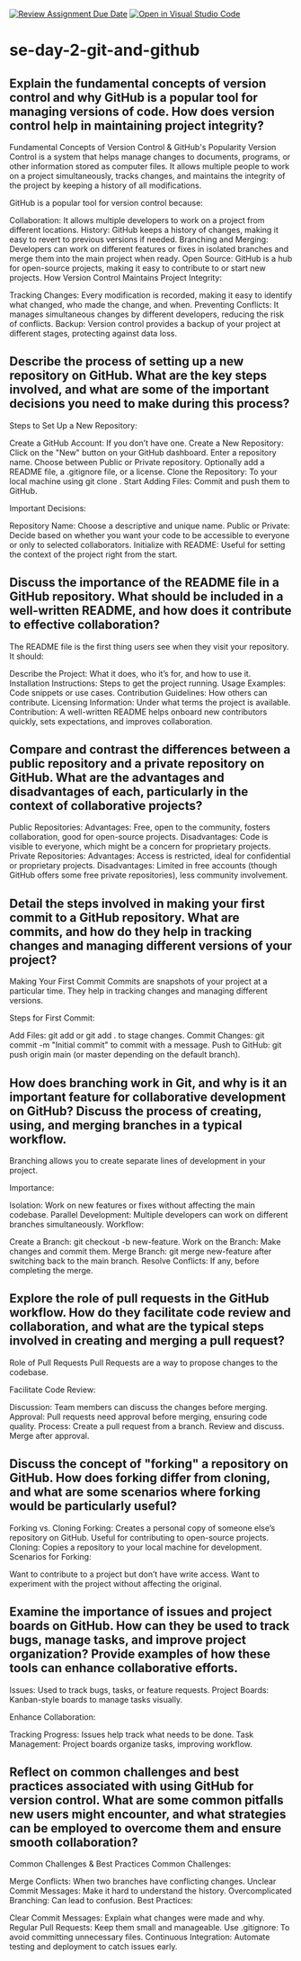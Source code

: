 [![Review Assignment Due Date](https://classroom.github.com/assets/deadline-readme-button-22041afd0340ce965d47ae6ef1cefeee28c7c493a6346c4f15d667ab976d596c.svg)](https://classroom.github.com/a/8wgCKhpZ)
[![Open in Visual Studio Code](https://classroom.github.com/assets/open-in-vscode-2e0aaae1b6195c2367325f4f02e2d04e9abb55f0b24a779b69b11b9e10269abc.svg)](https://classroom.github.com/online_ide?assignment_repo_id=15605746&assignment_repo_type=AssignmentRepo)
# se-day-2-git-and-github
## Explain the fundamental concepts of version control and why GitHub is a popular tool for managing versions of code. How does version control help in maintaining project integrity?

Fundamental Concepts of Version Control & GitHub's Popularity
Version Control is a system that helps manage changes to documents, programs, or other information stored as computer files. It allows multiple people to work on a project simultaneously, tracks changes, and maintains the integrity of the project by keeping a history of all modifications.

GitHub is a popular tool for version control because:

Collaboration: It allows multiple developers to work on a project from different locations.
History: GitHub keeps a history of changes, making it easy to revert to previous versions if needed.
Branching and Merging: Developers can work on different features or fixes in isolated branches and merge them into the main project when ready.
Open Source: GitHub is a hub for open-source projects, making it easy to contribute to or start new projects.
How Version Control Maintains Project Integrity:

Tracking Changes: Every modification is recorded, making it easy to identify what changed, who made the change, and when.
Preventing Conflicts: It manages simultaneous changes by different developers, reducing the risk of conflicts.
Backup: Version control provides a backup of your project at different stages, protecting against data loss.


## Describe the process of setting up a new repository on GitHub. What are the key steps involved, and what are some of the important decisions you need to make during this process?

Steps to Set Up a New Repository:

Create a GitHub Account: If you don’t have one.
Create a New Repository:
Click on the "New" button on your GitHub dashboard.
Enter a repository name.
Choose between Public or Private repository.
Optionally add a README file, a .gitignore file, or a license.
Clone the Repository: To your local machine using git clone <repository-url>.
Start Adding Files: Commit and push them to GitHub.

Important Decisions:

Repository Name: Choose a descriptive and unique name.
Public or Private: Decide based on whether you want your code to be accessible to everyone or only to selected collaborators.
Initialize with README: Useful for setting the context of the project right from the start.


## Discuss the importance of the README file in a GitHub repository. What should be included in a well-written README, and how does it contribute to effective collaboration?

The README file is the first thing users see when they visit your repository. It should:

Describe the Project: What it does, who it’s for, and how to use it.
Installation Instructions: Steps to get the project running.
Usage Examples: Code snippets or use cases.
Contribution Guidelines: How others can contribute.
Licensing Information: Under what terms the project is available.
Contribution: A well-written README helps onboard new contributors quickly, sets expectations, and improves collaboration.


## Compare and contrast the differences between a public repository and a private repository on GitHub. What are the advantages and disadvantages of each, particularly in the context of collaborative projects?

Public Repositories:
Advantages: Free, open to the community, fosters collaboration, good for open-source projects.
Disadvantages: Code is visible to everyone, which might be a concern for proprietary projects.
Private Repositories:
Advantages: Access is restricted, ideal for confidential or proprietary projects.
Disadvantages: Limited in free accounts (though GitHub offers some free private repositories), less community involvement.

## Detail the steps involved in making your first commit to a GitHub repository. What are commits, and how do they help in tracking changes and managing different versions of your project?
 
 Making Your First Commit
Commits are snapshots of your project at a particular time. They help in tracking changes and managing different versions.

Steps for First Commit:

Add Files: git add <filename> or git add . to stage changes.
Commit Changes: git commit -m "Initial commit" to commit with a message.
Push to GitHub: git push origin main (or master depending on the default branch).

## How does branching work in Git, and why is it an important feature for collaborative development on GitHub? Discuss the process of creating, using, and merging branches in a typical workflow.

Branching allows you to create separate lines of development in your project.

Importance:

Isolation: Work on new features or fixes without affecting the main codebase.
Parallel Development: Multiple developers can work on different branches simultaneously.
Workflow:

Create a Branch: git checkout -b new-feature.
Work on the Branch: Make changes and commit them.
Merge Branch: git merge new-feature after switching back to the main branch.
Resolve Conflicts: If any, before completing the merge.

## Explore the role of pull requests in the GitHub workflow. How do they facilitate code review and collaboration, and what are the typical steps involved in creating and merging a pull request?

Role of Pull Requests
Pull Requests are a way to propose changes to the codebase.

Facilitate Code Review:

Discussion: Team members can discuss the changes before merging.
Approval: Pull requests need approval before merging, ensuring code quality.
Process:
Create a pull request from a branch.
Review and discuss.
Merge after approval.

## Discuss the concept of "forking" a repository on GitHub. How does forking differ from cloning, and what are some scenarios where forking would be particularly useful?

Forking vs. Cloning
Forking: Creates a personal copy of someone else’s repository on GitHub. Useful for contributing to open-source projects.
Cloning: Copies a repository to your local machine for development.
Scenarios for Forking:

Want to contribute to a project but don’t have write access.
Want to experiment with the project without affecting the original.

## Examine the importance of issues and project boards on GitHub. How can they be used to track bugs, manage tasks, and improve project organization? Provide examples of how these tools can enhance collaborative efforts.

Issues: Used to track bugs, tasks, or feature requests.
Project Boards: Kanban-style boards to manage tasks visually.

Enhance Collaboration:

Tracking Progress: Issues help track what needs to be done.
Task Management: Project boards organize tasks, improving workflow.

## Reflect on common challenges and best practices associated with using GitHub for version control. What are some common pitfalls new users might encounter, and what strategies can be employed to overcome them and ensure smooth collaboration?

Common Challenges & Best Practices
Common Challenges:

Merge Conflicts: When two branches have conflicting changes.
Unclear Commit Messages: Make it hard to understand the history.
Overcomplicated Branching: Can lead to confusion.
Best Practices:

Clear Commit Messages: Explain what changes were made and why.
Regular Pull Requests: Keep them small and manageable.
Use .gitignore: To avoid committing unnecessary files.
Continuous Integration: Automate testing and deployment to catch issues early.

